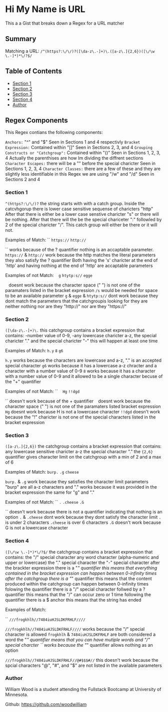 # Hi My Name is URL

This a a Gist that breaks down a Regex for a URL matcher

## Summary

Matching a URL: `/^(https?:\/\/)?([\da-z\.-]+)\.([a-z\.]{2,6})([\/\w \.-]*)*\/?$/`

## Table of Contents

- [Section 1](#section-1)
- [Section 2](#section-2)
- [Section 3](#section-3)
- [Section 4](#section-4)
- [Author](#author)


## Regex Components

This Regex contians the following components:

`Anchors:` "^" and "$"
    Seen in Sections 1 and 4 respectivly
`Bracket Expression:` Contained within "[]"
    Seen in Sections 2, 3, and 4
`Grouping Constructs or "Catchgroup":` Contained within "()"
    Seen in Sections 1, 2, 3, 4
        Actually the parenthises are how Im dividing the diffrent sections
`Character Escapes:` there will be a "\" before the special charicter
    Seen in Sections 1, 2, 3, 4
`Character Classes:` there are a few of these and they are slightly less identifiable
    in this Regex we are using "/w" and "/d"
    Seen in Sections 2 and 4
    

### Section 1 

`^(https?:\/\/)?`
    the string starts with with a catch group.
        Inside the catcvhgorup there is lower case sensitive sequense of charicters "http"
        After that there is either be a lower case senstive charicter "s" or there will be nothing.
        After that there will the be the special chariceter ":" followled by 2 of the special charicter "/".
    This catch group will either be there or it will not.

Examples of Match:
``
`https://`
`http://`

`` works because of the ? quantifier nothing is an accaptable parameter.
`https://` & `http://` work because the http matches the literal parameters
    they also satisfy the ? quantifier
        Both having the 's' charicter at the end of 'http' and having nothing at the end of 'http' are accaptable parameters

Examples of not Match:
` `
`g`
`htytp:s//`
`egge`

` ` doesnt work because the character space (" ") is not one of the paramaters listed in the bracket expression
`/s` would be needed for space to be an available parameter
`g` & `egge` & `htytp:s//` dont work because they dont match the parameters that the catchgroupis looking for
they are neither nothing nor are they "http://" nor are they "https://"

### Section 2

`([\da-z\.-]+)\.`
    this catchgroup contains a bracket expression that contains:
        -number value of 0-9,
        -any lowercase charicter a-z, the special charicter "." and the special charicter "-"
    this will happen at least one time

Examples of Match:
`h.y`
`8`
`g6`

`h.y` works because the characters are lowercase and a-z, "." is an accepted special character
`g6` works because it has a lowercase a-z chracter and a character with a number value of 0-9
`8` works because it has a character with a number value of 0-9
    and it allowed to be a single character becuse of the "+" quantifier

Examples of not Match:
``
` `
`Hg`
`!!dgd`

`` doesn't work because of the + quantifier
` ` doesnt work because the character space (" ") is not one of the paramaters listed bracket expression
`Hg` doesnt work because H is not a lowercase character
`!!dgd` doesn't work because the "!" charicter is not one of the special characters listed in the bracket expression

### Section 3

`([a-z\.]{2,6})`
the catchgroup contains a bracket expression that contains:
    any lowercase sensitive charicter a-z
    the special character "."
the `{2,6}` quantifier gives character limit on the catchgroup with a min of 2 and a max of 6

Examples of Match:
`burp.`
`.g`
`cheese`

`burp.` & `.g` work because they satisfies the character limit parameters
    "burp" are all a-z characters and "." works because it was provided in the bracket expression
    the same for "g" and "."

Examples of not Match:
``
`.`
`.cheese`
`.G`

`` doesn't work because there is not a quantifier indicating that nothing is an option
`.` & `.cheese` dont work because they dont satisfy the character limit
    `.` is under 2 characters
    `.cheese` is over 6 characters
`.G` doesn't work because G is not a lowercase character

### Section 4

`([\/\w \.-]*)*\/?$/`
the catchgroup contains a bracket expression that contains:
    the "/" special character
    any word character (alpha-numeric and upper or lowercase)
    the "." special character
    the "-" special character
after the brackter expression there is a "*" quantifier
    this means that everything contained in the bracket expression can happen between 0-infinity times
after the catchgroup there is a "*" quantifier
    this means that the content produced within the catchgroup can happen between 0-infinity times
folowing the quantifier there is a "/" special character follwed by a ? quantifier
    this means that the "/" can occur zero or 1 time
following the quantifier there is a $ anchor
    this means that the string has ended

Examples of Match:

``
`///frogkhlh//7484iuHJSLDKFRHLF////`

`///frogkhlh//7484iuHJSLDKFRHLF////` works because the "/" special character is allowed
    `frogkhlh` & `7484iuHJSLDKFRHLF` are both considered a word
    the "*" quantifier means that you can have mutiple words and "/" special charcter 
`` works because the "*" quantifier allows nothing as an option

`///frogkhlh//7484iuHJSLDKFRHLF//@#$$$#//`
    this doesn't work because the spcial characters "@", "#", and "$" are not listed in the available parameters


### Author

William Wood is a student attending the Fullstack Bootcamp at University of Minnesota.

Github: https://github.com/woodwilliam
